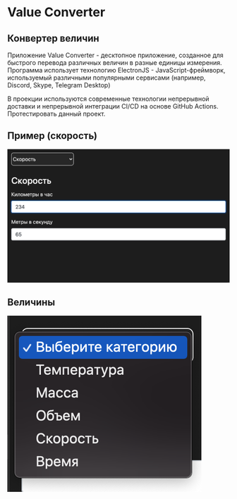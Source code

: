 # Value Converter
## Конвертер величин

Приложение Value Converter - десктопное приложение, созданное для быстрого перевода различных величин в разные единицы измерения.
Программа использует технологию ElectronJS - JavaScript-фреймворк, используемый различными популярными сервисами (например, Discord, Skype, Telegram Desktop)

В проекции используются современные технологии непрерывной доставки и непрерывной интеграции CI/CD на основе GitHub Actions.
Протестировать данный проект.

## Пример (скорость)
![Пример](data/1.png)

## Величины
![Величины](data/2.png)
